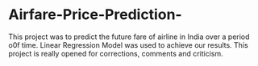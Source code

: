 # Airfare-Price-Prediction-
This project was to predict the future fare of airline in India over a period o0f time. Linear Regression Model was used to achieve our results.
This project is really opened for corrections, comments and criticism.
